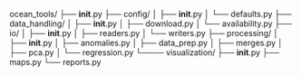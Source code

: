 ocean_tools/
├── __init__.py
├── config/
│   ├── __init__.py
│   └── defaults.py
├── data_handling/
│   ├── __init__.py
│   ├── download.py
│   └── availability.py
├── io/
│   ├── __init__.py
│   ├── readers.py
│   └── writers.py
├── processing/
│   ├── __init__.py
│   ├── anomalies.py
│   ├── data_prep.py
│   ├── merges.py
│   ├── pca.py
│   └── regression.py
└──── visualization/
    ├── __init__.py
    ├── maps.py
    └── reports.py